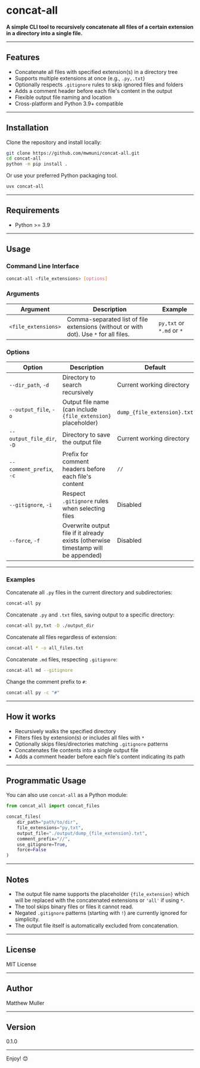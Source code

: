 # concat-all

**A simple CLI tool to recursively concatenate all files of a certain extension in a directory into a single file.**

---

## Features

- Concatenate all files with specified extension(s) in a directory tree
- Supports multiple extensions at once (e.g., `.py,.txt`)
- Optionally respects `.gitignore` rules to skip ignored files and folders
- Adds a comment header before each file's content in the output
- Flexible output file naming and location
- Cross-platform and Python 3.9+ compatible

---

## Installation

Clone the repository and install locally:

```bash
git clone https://github.com/mwmuni/concat-all.git
cd concat-all
python -m pip install .
```

Or use your preferred Python packaging tool.

```bash
uvx concat-all
```

---

## Requirements

- Python >= 3.9

---

## Usage

### Command Line Interface

```bash
concat-all <file_extensions> [options]
```

### Arguments

| Argument                     | Description                                                                                      | Example                                         |
|------------------------------|--------------------------------------------------------------------------------------------------|-------------------------------------------------|
| `<file_extensions>`          | Comma-separated list of file extensions (without or with dot). Use `*` for all files.            | `py,txt` or `*.md` or `*`                       |

### Options

| Option                      | Description                                                                                      | Default                        |
|-----------------------------|--------------------------------------------------------------------------------------------------|--------------------------------|
| `--dir_path`, `-d`          | Directory to search recursively                                                                  | Current working directory      |
| `--output_file`, `-o`       | Output file name (can include `{file_extension}` placeholder)                                   | `dump_{file_extension}.txt`    |
| `--output_file_dir`, `-D`   | Directory to save the output file                                                               | Current working directory      |
| `--comment_prefix`, `-c`    | Prefix for comment headers before each file's content                                           | `//`                           |
| `--gitignore`, `-i`         | Respect `.gitignore` rules when selecting files                                                 | Disabled                       |
| `--force`, `-f`             | Overwrite output file if it already exists (otherwise timestamp will be appended)               | Disabled                       |

---

### Examples

Concatenate all `.py` files in the current directory and subdirectories:

```bash
concat-all py
```

Concatenate `.py` and `.txt` files, saving output to a specific directory:

```bash
concat-all py,txt -D ./output_dir
```

Concatenate all files regardless of extension:

```bash
concat-all * -o all_files.txt
```

Concatenate `.md` files, respecting `.gitignore`:

```bash
concat-all md --gitignore
```

Change the comment prefix to `#`:

```bash
concat-all py -c "#"
```

---

## How it works

- Recursively walks the specified directory
- Filters files by extension(s) or includes all files with `*`
- Optionally skips files/directories matching `.gitignore` patterns
- Concatenates file contents into a single output file
- Adds a comment header before each file's content indicating its path

---

## Programmatic Usage

You can also use `concat-all` as a Python module:

```python
from concat_all import concat_files

concat_files(
    dir_path="path/to/dir",
    file_extensions="py,txt",
    output_file="./output/dump_{file_extension}.txt",
    comment_prefix="//",
    use_gitignore=True,
    force=False
)
```

---

## Notes

- The output file name supports the placeholder `{file_extension}` which will be replaced with the concatenated extensions or `'all'` if using `*`.
- The tool skips binary files or files it cannot read.
- Negated `.gitignore` patterns (starting with `!`) are currently ignored for simplicity.
- The output file itself is automatically excluded from concatenation.

---

## License

MIT License

---

## Author

Matthew Muller

---

## Version

0.1.0

---

Enjoy! 😊
